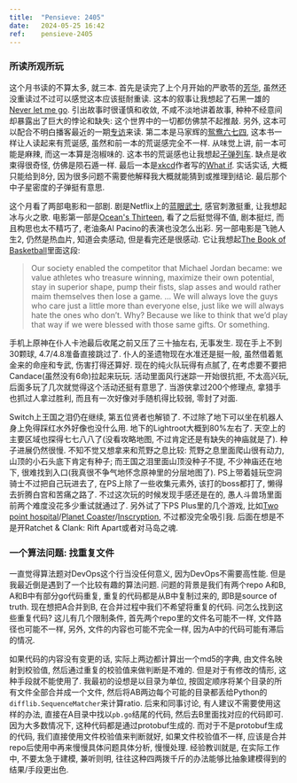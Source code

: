 ```yaml
---
title:  "Pensieve: 2405"
date:   2024-05-25 16:42
ref:    pensieve-2405
---
```


### 所读所观所玩

这个月书读的不算太多, 就三本. 首先是读完了上个月开始的严歌苓的[芳华](https://book.douban.com/subject/36166774/), 虽然还没重读过不过可以感觉这本应该挺耐重读. 这本的叙事让我想起了石黑一雄的[Never let me go](https://book.douban.com/subject/1346886/). 引出故事时很谨慎和收敛, 不咸不淡地讲着故事, 种种不经意间却暴露出了巨大的悖论和缺失: 这个世界中的一切都仿佛禁不起推敲. 另外, 这本可以配合不明白播客最近的一期[专访](https://www.bumingbai.net/2024/05/ep-096-yan-geling/)来读. 第二本是马家辉的[鸳鸯六七四](https://book.douban.com/subject/35083558/), 这本书一样让人读起来有荒诞感, 虽然和前一本的荒诞感完全不一样. 从味觉上讲, 前一本可能是麻辣, 而这一本算是泡椒味的. 这本书的荒诞感也让我想起[子弹列车](https://movie.douban.com/subject/35118954/). 缺点是收束得很奇怪, 仿佛是陨石遁一样. 最后一本是[xkcd](https://xkcd.com/)作者写的[What if](https://book.douban.com/subject/25847160/). 实话实话, 大概只能给到8分, 因为很多问题不需要他解释我大概就能猜到或推理到结论. 最后那个中子星密度的子弹挺有意思.


这个月看了两部电影和一部剧. 剧是Netflix上的[蓝眼武士](https://www.netflix.com/au/title/81144203), 感官刺激挺重, 让我想起冰与火之歌. 电影第一部是[Ocean's Thirteen](https://movie.douban.com/subject/1471507/), 看了之后挺觉得不值, 剧本挺烂, 而且构思也太不精巧了, 老油条Al Pacino的表演也没怎么出彩. 另一部电影是飞驰人生2, 仍然是热血片, 知道会卖感动, 但是看完还是很感动. 它让我想起[The Book of Basketball](https://book.douban.com/subject/3700639/)里面这段:

> Our society enabled the competitor that Michael Jordan became: we value athletes who treasure winning, maximize their own potential, stay in superior shape, pump their fists, slap asses and would rather maim themselves then lose a game. ... We will always love the guys who care just a little more than everyone else, just like we will always hate the ones who don’t. Why? Because we like to think that we’d play that way if we were blessed with those same gifts. Or something.

手机上原神在仆人卡池最后收尾之前又压了三十抽左右, 无事发生. 现在手上不到30颗球, 4.7/4.8准备直接跳过了. 仆人的圣遗物现在水准还是挺一般, 虽然借着氪金来的命座和专武, 伤害打得还算好. 现在的纯火队玩得有点腻了, 在考虑要不要把Candace(虽然没有6命)拉起来玩玩. 活动里面风行迷踪一开始很抗拒, 不太高兴玩, 后面多玩了几次就觉得这个活动还挺有意思了. 当游侠拿过200个修理点, 拿猎手也抓过人拿过胜利, 而且有一次好像对手随机得比较弱, 零封了对面.

Switch上王国之泪仍在继续, 第五位贤者也解锁了. 不过除了地下可以坐在机器人身上免得踩红水外好像也没什么用. 地下的Lightroot大概到80%左右了. 天空上的主要区域也探得七七八八了(没看攻略地图, 不过肯定还是有缺失的神庙就是了). 种子进展仍然很慢. 不知不觉又想拿来和荒野之息比较: 荒野之息里面爬山很有动力, 山顶的小石头底下肯定有种子; 而王国之泪里面山顶没种子不提, 不少神庙还在地下, 很难找到入口(我真很不争气地怀念原神里的分层地图了). PS上带着娃玩空洞骑士不过把自己玩进去了, 在PS上除了一些收集元素外, 该打的boss都打了, 懒得去折腾白宫和苦痛之路了. 不过这次玩的时候发现手感还是在的, 愚人斗兽场里面前两个难度没花多少重试就通过了. 另外试了下PS Plus里的几个游戏, 比如[Two point hospital](https://www.playstation.com/en-au/games/two-point-hospital/)/[Planet Coaster](https://www.playstation.com/en-au/games/planet-coaster-console-edition/)/[Inscryption](https://www.playstation.com/en-au/games/inscryption/), 不过都没完全吸引我. 后面在想是不是开Ratchet & Clank: Rift Apart或者对马岛之魂.

### 一个算法问题: 找重复文件

一直觉得算法题对DevOps这个行当没任何意义, 因为DevOps不需要高性能. 但是我最近倒是遇到了一个比较有趣的算法问题. 问题的背景是我们有两个repo A和B, A和B中有部分go代码重复, 重复的代码都是从B中复制过来的, 即B是source of truth. 现在想把A合并到B, 在合并过程中我们不希望将重复的代码. 问怎么找到这些重复代码? 这儿有几个限制条件, 首先两个repo里的文件名可能不一样, 文件路径也可能不一样, 另外, 文件的内容也可能不完全一样, 因为A中的代码可能有滞后的情况.

如果代码的内容没有变更的话, 实际上两边都计算出一个md5的字典, 由文件名映射到校验值, 然后通过重复的校验值来做判断是不难的. 但是对于有修改的情形, 这种手段就不能使用了. 我最初的设想是以目录为单位, 按固定顺序将某个目录的所有文件全部合并成一个文件, 然后将AB两边每个可能的目录都丢给Python的`difflib.SequenceMatcher`来计算ratio. 后来和同事讨论, 有人建议不需要使用这样的办法, 直接在A目录中找以`pb.go`结尾的代码, 然后去B里面找对应的代码即可. 因为大多数情况下, 这种代码都是通过protobuf生成的. 而对于不是protobuf生成的代码, 我们直接使用文件校验值来判断就好, 如果文件校验值不一样, 应该是合并repo后使用中再来慢慢具体问题具体分析, 慢慢处理. 经验教训就是, 在实际工作中, 不要太急于建模, 兼听则明, 往往这种四两拨千斤的办法能够比抽象建模得到的结果/手段更出色.
